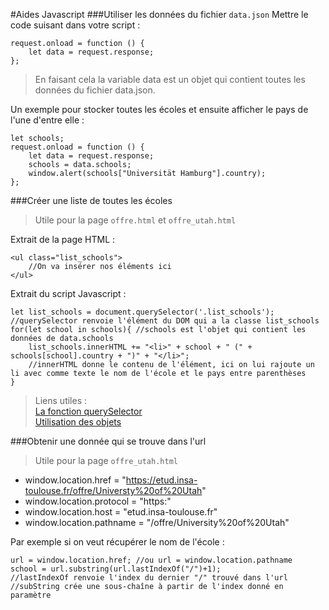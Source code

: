 #Aides Javascript
###Utiliser les données du fichier `data.json`
Mettre le code suisant dans votre script :
```
request.onload = function () {
    let data = request.response;
};
```
> En faisant cela la variable data est un objet qui contient toutes les données du fichier data.json.

Un exemple pour stocker toutes les écoles et ensuite afficher le pays de l'une d'entre elle :
```
let schools;
request.onload = function () {
    let data = request.response;
    schools = data.schools;
    window.alert(schools["Universität Hamburg"].country);
};
```

###Créer une liste de toutes les écoles
> Utile pour la page `offre.html` et `offre_utah.html`

Extrait de la page HTML :
```
<ul class="list_schools">
    //On va insérer nos éléments ici
</ul>
```
Extrait du script Javascript :
```
let list_schools = document.querySelector('.list_schools'); //querySelector renvoie l'élément du DOM qui a la classe list_schools
for(let school in schools){ //schools est l'objet qui contient les données de data.schools
    list_schools.innerHTML += "<li>" + school + " (" + schools[school].country + ")" + "</li>";
    //innerHTML donne le contenu de l'élément, ici on lui rajoute un li avec comme texte le nom de l'école et le pays entre parenthèses
}
```
> Liens utiles :
<br>[La fonction querySelector](https://developer.mozilla.org/fr/docs/Web/API/Document/querySelector)
<br>[Utilisation des objets](https://developer.mozilla.org/fr/docs/Web/JavaScript/Guide/Utiliser_les_objets)

###Obtenir une donnée qui se trouve dans l'url
> Utile pour la page `offre_utah.html`
* window.location.href = "https://etud.insa-toulouse.fr/offre/Universty%20of%20Utah"
* window.location.protocol = "https:"
* window.location.host = "etud.insa-toulouse.fr"
* window.location.pathname = "/offre/University%20of%20Utah"

Par exemple si on veut récupérer le nom de l'école :
```
url = window.location.href; //ou url = window.location.pathname
school = url.substring(url.lastIndexOf("/")+1);
//lastIndexOf renvoie l'index du dernier "/" trouvé dans l'url
//subString crée une sous-chaîne à partir de l'index donné en paramètre
```